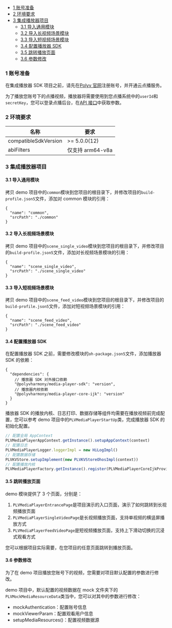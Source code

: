 <!-- START doctoc generated TOC please keep comment here to allow auto update -->
<!-- DON'T EDIT THIS SECTION, INSTEAD RE-RUN doctoc TO UPDATE -->

- [1 账号准备](#1-%E8%B4%A6%E5%8F%B7%E5%87%86%E5%A4%87)
- [2 环境要求](#2-%E7%8E%AF%E5%A2%83%E8%A6%81%E6%B1%82)
- [3 集成播放器项目](#3-%E9%9B%86%E6%88%90%E6%92%AD%E6%94%BE%E5%99%A8%E9%A1%B9%E7%9B%AE)
  - [3.1 导入通用模块](#31-%E5%AF%BC%E5%85%A5%E9%80%9A%E7%94%A8%E6%A8%A1%E5%9D%97)
  - [3.2 导入长视频场景模块](#32-%E5%AF%BC%E5%85%A5%E9%95%BF%E8%A7%86%E9%A2%91%E5%9C%BA%E6%99%AF%E6%A8%A1%E5%9D%97)
  - [3.3 导入短视频场景模块](#33-%E5%AF%BC%E5%85%A5%E7%9F%AD%E8%A7%86%E9%A2%91%E5%9C%BA%E6%99%AF%E6%A8%A1%E5%9D%97)
  - [3.4 配置播放器 SDK](#34-%E9%85%8D%E7%BD%AE%E6%92%AD%E6%94%BE%E5%99%A8-sdk)
  - [3.5 跳转播放页面](#35-%E8%B7%B3%E8%BD%AC%E6%92%AD%E6%94%BE%E9%A1%B5%E9%9D%A2)
  - [3.6 参数修改](#36-%E5%8F%82%E6%95%B0%E4%BF%AE%E6%94%B9)

<!-- END doctoc generated TOC please keep comment here to allow auto update -->

### 1 账号准备

在集成播放器 SDK 项目之前，请先在[Polyv 官网](http://www.polyv.net/)注册账号，并开通云点播服务。

为了播放您账号下的点播视频，播放器将需要使用到您点播系统中的`userId`和`secretKey`，您可以登录点播后台，在[API 接口](https://my.polyv.net/secure/setting/api)中获取参数。

### 2 环境要求

| 名称                   | 要求            |
|----------------------|---------------|
| compatibleSdkVersion | \>= 5.0.0(12) |
| abiFilters           | 仅支持 arm64-v8a |

### 3 集成播放器项目

#### 3.1 导入通用模块

拷贝 demo 项目中的`common`模块到您项目的根目录下，并修改项目的`build-profile.json5`文件，添加对 common 模块的引用：

```json5
{
  "name": "common",
  "srcPath": "./common"
}
```

#### 3.2 导入长视频场景模块

拷贝 demo 项目中的`scene_single_video`模块到您项目的根目录下，并修改项目的`build-profile.json5`文件，添加对长视频场景模块的引用：

```json5
{
  "name": "scene_single_video",
  "srcPath": "./scene_single_video"
}
```

#### 3.3 导入短视频场景模块

拷贝 demo 项目中的`scene_feed_video`模块到您项目的根目录下，并修改项目的`build-profile.json5`文件，添加对短视频场景模块的引用：

```json5
{
  "name": "scene_feed_video",
  "srcPath": "./scene_feed_video"
}
```

#### 3.4 配置播放器 SDK

在配置播放器 SDK 之前，需要修改模块的`oh-package.json5`文件，添加播放器 SDK 的依赖：

```json5
{
  "dependencies": {
    // 播放器 SDK 对外接口依赖
    "@polyvharmony/media-player-sdk": "version",
    // 播放器内核依赖
    "@polyvharmony/media-player-core-ijk": "version"
  }
}
```

播放器 SDK 的播放内核、日志打印、数据存储等组件均需要在播放视频前完成配置，您可以参考 demo 项目中的`PLVMediaPlayerStartUp`类，完成播放器 SDK 的初始化配置。

```ts
// 配置全局 AppContext
PLVMediaPlayerAppContext.getInstance().setupAppContext(context)
// 配置日志
PLVMediaPlayerLogger.loggerImpl = new HiLogImpl()
// 配置数据存储
PLVKVStore.setupImplement(new PLVKVStoreOhosImpl(context))
// 配置播放内核
PLVMediaPlayerFactory.getInstance().register(PLVMediaPlayerCoreIjkProvider.getInstance())
```

#### 3.5 跳转播放页面

demo 模块提供了 3 个页面，分别是：
1. `PLVMediaPlayerEntrancePage`是项目演示的入口页面，演示了如何跳转到长视频播放页面
2. `PLVMediaPlayerSingleVideoPage`是长视频播放页面，支持单视频的横竖屏播放方式
3. `PLVMediaPlayerFeedVideoPage`是短视频播放页面，支持上下滑动切换的沉浸式观看方式

您可以根据项目实际需要，在您项目的任意页面跳转到播放页面。

#### 3.6 参数修改

为了在 demo 项目播放您账号下的视频，您需要对项目默认配置的参数进行修改。

demo 项目中，默认配置的视频数据在 mock 文件夹下的`PLVMockMediaResourceData`类当中，您可以对其中的参数进行修改：
- mockAuthentication：配置账号信息
- mockViewerParam：配置观看用户信息
- setupMediaResources()：配置视频数据源
